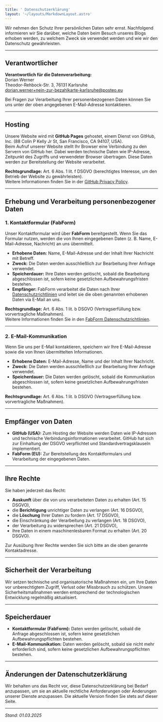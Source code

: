 ```yaml
---
title: ' Datenschutzerklärung'
layout: '~/layouts/MarkdownLayout.astro'
---
```


Wir nehmen den Schutz Ihrer persönlichen Daten sehr ernst. Nachfolgend informieren wir Sie darüber, welche Daten beim Besuch unseres Blogs erhoben werden, zu welchem Zweck sie verwendet werden und wie wir den Datenschutz gewährleisten.

---

## Verantwortlicher

**Verantwortlich für die Datenverarbeitung:**  
Dorian Werner  
Theodor-Rehbock-Str. 3, 76131 Karlsruhe  
dorian.werner+nein-zur-bezahlkarte-karlsruhe@posteo.eu  

Bei Fragen zur Verarbeitung Ihrer personenbezogenen Daten können Sie uns unter der oben angegebenen E-Mail-Adresse kontaktieren.

---

## Hosting

Unsere Website wird mit **GitHub Pages** gehostet, einem Dienst von GitHub, Inc. (88 Colin P Kelly Jr St, San Francisco, CA 94107, USA).  
Beim Aufruf unserer Website stellt Ihr Browser eine Verbindung zu den Servern von GitHub her. Dabei werden technische Daten wie IP-Adresse, Zeitpunkt des Zugriffs und verwendeter Browser übertragen. Diese Daten werden zur Bereitstellung der Website verarbeitet.

**Rechtsgrundlage:** Art. 6 Abs. 1 lit. f DSGVO (berechtigtes Interesse, um den Betrieb der Website zu gewährleisten).  
Weitere Informationen finden Sie in der [GitHub Privacy Policy](https://docs.github.com/en/site-policy/privacy-policies/github-privacy-statement).

---

## Erhebung und Verarbeitung personenbezogener Daten

### 1. **Kontaktformular (FabForm)**

Unser Kontaktformular wird über **FabForm** bereitgestellt. Wenn Sie das Formular nutzen, werden die von Ihnen eingegebenen Daten (z. B. Name, E-Mail-Adresse, Nachricht) an uns übermittelt.  
- **Erhobene Daten:** Name, E-Mail-Adresse und der Inhalt Ihrer Nachricht mit Betreff.  
- **Zweck:** Die Daten werden ausschließlich zur Bearbeitung Ihrer Anfrage verwendet.  
- **Speicherdauer:** Ihre Daten werden gelöscht, sobald die Bearbeitung abgeschlossen ist, sofern keine gesetzlichen Aufbewahrungsfristen bestehen.  
- **Empfänger:** FabForm verarbeitet die Daten nach Ihrer [Datenschutzrichtlinien](https://fabform.io/privacy) und leitet sie die oben genannten erhobenen Daten via E-Mail an uns.  

**Rechtsgrundlage:** Art. 6 Abs. 1 lit. b DSGVO (Vertragserfüllung bzw. vorvertragliche Maßnahmen).  
Weitere Informationen finden Sie in den [FabForm Datenschutzrichtlinien](https://fabform.io/privacy).

---

### 2. **E-Mail-Kommunikation**

Wenn Sie uns per E-Mail kontaktieren, speichern wir Ihre E-Mail-Adresse sowie die von Ihnen übermittelten Informationen.  
- **Erhobene Daten:** E-Mail-Adresse, Name und der Inhalt Ihrer Nachricht.  
- **Zweck:** Die Daten werden ausschließlich zur Bearbeitung Ihrer Anfrage verwendet.  
- **Speicherdauer:** Die Daten werden gelöscht, sobald die Kommunikation abgeschlossen ist, sofern keine gesetzlichen Aufbewahrungsfristen bestehen.  

**Rechtsgrundlage:** Art. 6 Abs. 1 lit. b DSGVO (Vertragserfüllung bzw. vorvertragliche Maßnahmen).

---

## Empfänger von Daten

- **GitHub (USA):** Zum Hosting der Website werden Daten wie IP-Adressen und technische Verbindungsinformationen verarbeitet. GitHub hat sich zur Einhaltung der DSGVO verpflichtet und Standardvertragsklauseln implementiert.  
- **FabForm (EU):** Zur Bereitstellung des Kontaktformulars und Verarbeitung der eingegebenen Daten.  

---

## Ihre Rechte

Sie haben jederzeit das Recht:
- **Auskunft** über die von uns verarbeiteten Daten zu erhalten (Art. 15 DSGVO),
- die **Berichtigung** unrichtiger Daten zu verlangen (Art. 16 DSGVO),
- die **Löschung** Ihrer Daten zu fordern (Art. 17 DSGVO),
- die Einschränkung der Verarbeitung zu verlangen (Art. 18 DSGVO),
- der Verarbeitung zu widersprechen (Art. 21 DSGVO),
- Ihre Daten in einem maschinenlesbaren Format zu erhalten (Art. 20 DSGVO).

Zur Ausübung Ihrer Rechte wenden Sie sich bitte an die oben genannte Kontaktadresse.

---

## Sicherheit der Verarbeitung

Wir setzen technische und organisatorische Maßnahmen ein, um Ihre Daten vor unberechtigtem Zugriff, Verlust oder Missbrauch zu schützen. Unsere Sicherheitsmaßnahmen werden entsprechend der technologischen Entwicklung regelmäßig aktualisiert.

---

## Speicherdauer

- **Kontaktformular (FabForm):** Daten werden gelöscht, sobald die Anfrage abgeschlossen ist, sofern keine gesetzlichen Aufbewahrungspflichten bestehen.  
- **E-Mail-Kommunikation:** Daten werden gelöscht, sobald sie nicht mehr erforderlich sind, sofern keine gesetzlichen Aufbewahrungspflichten bestehen.  

---

## Änderungen der Datenschutzerklärung

Wir behalten uns das Recht vor, diese Datenschutzerklärung bei Bedarf anzupassen, um sie an aktuelle rechtliche Anforderungen oder Änderungen unserer Dienste anzupassen. Die aktuelle Version finden Sie stets auf dieser Seite.

---

*Stand: 01.03.2025*
